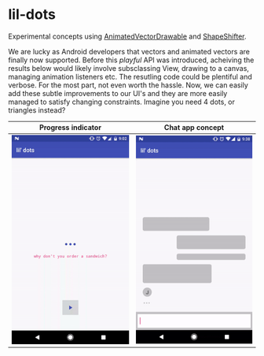 # lil-dots

Experimental concepts using [AnimatedVectorDrawable](https://developer.android.com/reference/android/graphics/drawable/AnimatedVectorDrawable.html) and [ShapeShifter](https://github.com/alexjlockwood/ShapeShifter).

We are lucky as Android developers that vectors and animated vectors are finally now supported. Before this _playful_ API was introduced, acheiving the results below would likely involve subsclassing View, drawing to a canvas, managing animation listeners etc. The resutling code could be plentiful and verbose. For the most part, not even worth the hassle. Now, we can easily add these subtle improvements to our UI's and they are more easily managed to satisfy changing constraints. Imagine you need 4 dots, or triangles instead?

Progress indicator | Chat app concept
------------ | -------------
<img src="https://raw.githubusercontent.com/fish-4-fun/lil-dots/master/assets/screenshot.gif" width="320"> | <img src="https://raw.githubusercontent.com/fish-4-fun/lil-dots/master/assets/chat-concept.gif" width="320">
